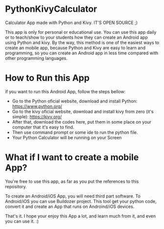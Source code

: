 # PythonKivyCalculator
Calculator App made with Python and Kivy. IT'S OPEN SOURCE ;)


This app is only for personal or educational use. You can use this app daily or to teach/show to your students 
how they can create an Android app using Python and kivy. By the way, this method is one of the easiest ways to 
create an mobile app, because Python and Kivy are easy to learn and programming, so you can create an Android app 
in less time compared with other programming languages.

# How to Run this App

if you want to run this Android App, follow the steps bellow:

* Go to the Python oficial website, download and install Python: https://www.python.org/
* Go to the kivy oficial website, download and install kivy from zero (it's simple): https://kivy.org/
* After that, download the codes here, put them in some place on your computer that it's easy to find.
* Then use command prompt or some ide to run the python file.
* Your Python Calculator will be running on your Screen


# What if I want to create a mobile App?

You're free to use this app, as far as you put the references to this repository. 

To create an Android/iOS App, you will need third part software. To Android/iOS you can
use Buildozer project. This tool get your python code, convert it and create an App that runs on Androind/iOS devices.

That's it. I hope your enjoy this App a lot, and learn much from it, and even you can use it. :)
